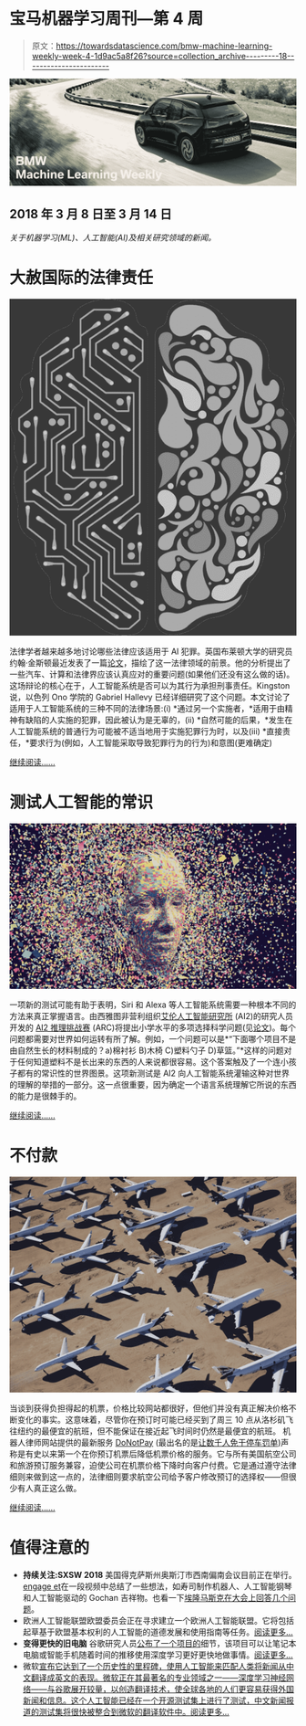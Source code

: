 # 宝马机器学习周刊—第 4 周

> 原文：<https://towardsdatascience.com/bmw-machine-learning-weekly-week-4-1d9ac5a8f26?source=collection_archive---------18----------------------->

![](img/1316c3ba94b4f26c3f0632e49dbf7423.png)

## 2018 年 3 月 8 日至 3 月 14 日

*关于机器学习(ML)、人工智能(AI)及相关研究领域的新闻。*

# 大赦国际的法律责任

![](img/e61dcbb270519a31b467d09779e2ea89.png)

法律学者越来越多地讨论哪些法律应该适用于 AI 犯罪。英国布莱顿大学的研究员约翰·金斯顿最近发表了一篇[论文]( https://arxiv.org/abs/1802.07782)，描绘了这一法律领域的前景。他的分析提出了一些汽车、计算和法律界应该认真应对的重要问题(如果他们还没有这么做的话)。这场辩论的核心在于，人工智能系统是否可以为其行为承担刑事责任。Kingston 说，以色列 Ono 学院的 Gabriel Hallevy 已经详细研究了这个问题。本文讨论了适用于人工智能系统的三种不同的法律场景:(i) *通过另一个实施者，*适用于由精神有缺陷的人实施的犯罪，因此被认为是无辜的，(ii) *自然可能的后果，*发生在人工智能系统的普通行为可能被不适当地用于实施犯罪行为时，以及(iii) *直接责任，*要求行为(例如，人工智能采取导致犯罪行为的行为)和意图(更难确定)

[继续阅读……](https://www.technologyreview.com/s/610459/when-an-ai-finally-kills-someone-who-will-be-responsible/)

# 测试人工智能的常识

![](img/4c3d351ac7d87e6b093d585a33c9696e.png)

一项新的测试可能有助于表明，Siri 和 Alexa 等人工智能系统需要一种根本不同的方法来真正掌握语言。由西雅图非营利组织[艾伦人工智能研究所](http://allenai.org/) (AI2)的研究人员开发的 [AI2 推理挑战赛](http://data.allenai.org/arc/) (ARC)将提出小学水平的多项选择科学问题(见[论文](http://ai2-website.s3.amazonaws.com/publications/AI2ReasoningChallenge2018.pdf))。每个问题都需要对世界如何运转有所了解。例如，一个问题可以是*“下面哪个项目不是由自然生长的材料制成的？a)棉衬衫 B)木椅 C)塑料勺子 D)草篮。”*这样的问题对于任何知道塑料不是长出来的东西的人来说都很容易。这个答案触及了一个连小孩子都有的常识性的世界图景。这项新测试是 AI2 向人工智能系统灌输这种对世界的理解的举措的一部分。这一点很重要，因为确定一个语言系统理解它所说的东西的能力是很棘手的。

[继续阅读……](https://www.technologyreview.com/s/610521/ai-assistants-dont-have-the-common-sense-to-avoid-talking-gibberish/)

# 不付款

![](img/9d0e0c5fae4b29c560a6452ffca3ca8a.png)

当谈到获得负担得起的机票，价格比较网站都很好，但他们并没有真正解决价格不断变化的事实。这意味着，尽管你在预订时可能已经买到了周三 10 点从洛杉矶飞往纽约的最便宜的航班，但不能保证在接近起飞时间时仍然是最便宜的航班。
机器人律师网站提供的最新服务 [DoNotPay]( https://www.donotpay.com/travel/) (最出名的是[让数千人免于停车罚单]( https://www.digitaltrends.com/cool-tech/robot-lawyer-housing/))声称是有史以来第一个在你预订机票后降低机票价格的服务。它与所有美国航空公司和旅游预订服务兼容，迫使公司在机票价格下降时向客户付费。它是通过遵守法律细则来做到这一点的，法律细则要求航空公司给予客户修改预订的选择权——但很少有人真正这么做。

[继续阅读……](https://www.digitaltrends.com/cool-tech/robot-lawyer-airfares/)

# 值得注意的

*   **持续关注:SXSW 2018**
    美国得克萨斯州奥斯汀市西南偏南会议目前正在举行。[engage et](https://www.engadget.com/2018/03/14/sushi-robot-jetpack-ai-piano-sxsw-show-floor-video/)在一段视频中总结了一些想法，如寿司制作机器人、人工智能钢琴和人工智能驱动的 Gochan 吉祥物。也看一下[埃隆马斯克在大会上回答几个问题](https://www.youtube.com/watch?v=kzlUyrccbos)。
*   欧洲人工智能联盟欧盟委员会正在寻求建立一个欧洲人工智能联盟。它将包括起草基于欧盟基本权利的人工智能的道德发展和使用指南等任务。[阅读更多…](https://financefeeds.com/european-commission-seeks-build-european-ai-alliance-robots-conquer-new-areas/)
*   **变得更快的旧电脑**
    谷歌研究人员[公布了一个项目的](https://arxiv.org/pdf/1803.02329.pdf)细节，该项目可以让笔记本电脑或智能手机随着时间的推移使用深度学习更好更快地做事情。[阅读更多…](https://www.technologyreview.com/s/610453/your-next-computer-could-improve-with-age/)
*   微软[宣布它达到了一个历史性的里程碑，使用人工智能来匹配人类将新闻从中文翻译成英文的表现。微软正在其最著名的专业领域之一——深度学习神经网络——与谷歌展开较量，以创造翻译技术，使全球各地的人们更容易获得外国新闻和信息。这个人工智能已经在一个开源测试集上进行了测试，中文新闻报道的测试集将很快被整合到微软的翻译软件中。]( https://blogs.microsoft.com/ai/machine-translation-news-test-set-human-parity/)[阅读更多…](https://www.techradar.com/news/microsofts-new-ai-translates-chinese-to-english-as-well-as-a-human-translator)